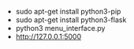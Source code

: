 - sudo apt-get install python3-pip
- sudo apt-get install python3-flask
- python3 menu_interface.py
- http://127.0.0.1:5000